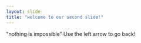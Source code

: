 ```yaml
---
layout: slide
title: "welcome to our second slide!"
---
```

"nothing is impossible"
Use the left arrow to go back!
